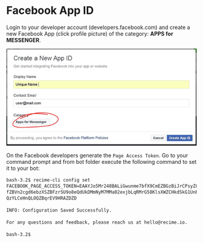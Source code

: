 # Facebook App ID

Login to your developer account \(developers.facebook.com\) and create a new Facebook App \(click profile picture\) of the category: **APPS for MESSENGER**.

![](create-new-app.JPG)

On the Facebook developers generate the `Page Access Token`. Go to your command prompt and from bot folder execute the following command to set it to your bot:

```
bash-3.2$ recime-cli config set FACEBOOK_PAGE_ACCESS_TOKEN=EAAYJo5Mr248BALiGwunme7bfX9CmEZBGzBiJrCPsyZCAty
fZBVn2cgd6ebzXSZBFzrSU9o8eQdUkDMmNyM7MMa02exjbLqRMrG58KlsXWZCHkdSkG1UnbDqNE5h24jiUszudFcchtlw7ZBXwZA8n0BWR
QzYLCeHnQLOQZBqrEV9HRAZDZD

INFO: Configuration Saved Successfully.

For any questions and feedback, please reach us at hello@recime.io.

bash-3.2$

```
